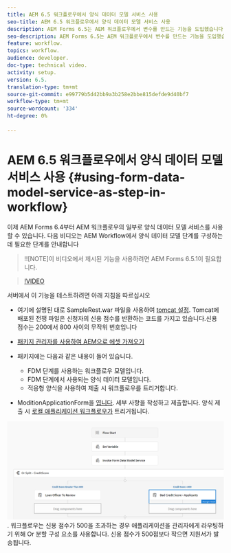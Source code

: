 ```yaml
---
title: AEM 6.5 워크플로우에서 양식 데이터 모델 서비스 사용
seo-title: AEM 6.5 워크플로우에서 양식 데이터 모델 서비스 사용
description: AEM Forms 6.5는 AEM 워크플로우에서 변수를 만드는 기능을 도입했습니다. AEM Workflow에서 "양식 데이터 모델 서비스 호출"을 사용하는 이 새로운 기능이 도입되면서 매우 수월해졌습니다. 다음 비디오에서는 AEM 워크플로우에서 양식 데이터 모델 서비스 호출 관련 단계를 안내합니다.
seo-description: AEM Forms 6.5는 AEM 워크플로우에서 변수를 만드는 기능을 도입했습니다. AEM Workflow에서 "양식 데이터 모델 서비스 호출"을 사용하는 이 새로운 기능이 도입되면서 매우 수월해졌습니다. 다음 비디오에서는 AEM 워크플로우에서 양식 데이터 모델 서비스 호출 관련 단계를 안내합니다.
feature: workflow.
topics: workflow.
audience: developer.
doc-type: technical video.
activity: setup.
version: 6.5.
translation-type: tm+mt
source-git-commit: e99779b5d42bb9a3b258e2bbe815defde9d40bf7
workflow-type: tm+mt
source-wordcount: '334'
ht-degree: 0%

---
```



# AEM 6.5 워크플로우에서 양식 데이터 모델 서비스 사용 {#using-form-data-model-service-as-step-in-workflow}

이제 AEM Forms 6.4부터 AEM 워크플로우의 일부로 양식 데이터 모델 서비스를 사용할 수 있습니다. 다음 비디오는 AEM Workflow에서 양식 데이터 모델 단계를 구성하는 데 필요한 단계를 안내합니다

>!![NOTE]이 비디오에서 제시된 기능을 사용하려면 AEM Forms 6.5.1이 필요합니다.


>[!VIDEO](https://video.tv.adobe.com/v/28145?quality=9&learn=on)

서버에서 이 기능을 테스트하려면 아래 지침을 따르십시오

* 여기에 설명된 대로 SampleRest.war 파일을 사용하여 [tomcat 설정](https://helpx.adobe.com/experience-manager/kt/forms/using/preparing-datasource-for-form-data-model-tutorial-use.html). Tomcat에 배포된 전쟁 파일은 신청자의 신용 점수를 반환하는 코드를 가지고 있습니다.신용 점수는 200에서 800 사이의 무작위 번호입니다

* [ 패키지 관리자를 사용하여 AEM으로 에셋 가져오기](assets/aem65-loanapplication.zip)
* 패키지에는 다음과 같은 내용이 들어 있습니다.

   * FDM 단계를 사용하는 워크플로우 모델입니다.
   * FDM 단계에서 사용되는 양식 데이터 모델입니다.
   * 적응형 양식을 사용하여 제출 시 워크플로우를 트리거합니다.
* ModitionApplicationForm을 [엽니다](http://localhost:4502/content/dam/formsanddocuments/loanapplication/jcr:content?wcmmode=disabled). 세부 사항을 작성하고 제출합니다. 양식 제출 시 [로컬 애플리케이션 워크플로우가](http://http://localhost:4502/editor.html/conf/global/settings/workflow/models/LoanApplication2.html) 트리거됩니다.

![ workflow ](assets/invokefdm651.PNG).
워크플로우는 신용 점수가 500을 초과하는 경우 애플리케이션을 관리자에게 라우팅하기 위해 Or 분할 구성 요소를 사용합니다. 신용 점수가 500점보다 작으면 지원서가 발송됩니다.
